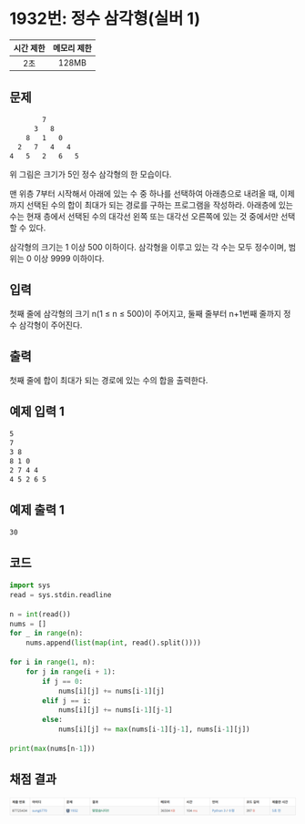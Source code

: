 # 1932번: 정수 삼각형(실버 1)
| 시간 제한 | 메모리 제한 |
|:-----:|:------:|
|  2초   | 128MB  |

## 문제
```
        7
      3   8
    8   1   0
  2   7   4   4
4   5   2   6   5
```

위 그림은 크기가 5인 정수 삼각형의 한 모습이다.

맨 위층 7부터 시작해서 아래에 있는 수 중 하나를 선택하여 아래층으로 내려올 때, 이제까지 선택된 수의 합이 최대가 되는 경로를 구하는 프로그램을 작성하라. 아래층에 있는 수는 현재 층에서 선택된 수의 대각선 왼쪽 또는 대각선 오른쪽에 있는 것 중에서만 선택할 수 있다.

삼각형의 크기는 1 이상 500 이하이다. 삼각형을 이루고 있는 각 수는 모두 정수이며, 범위는 0 이상 9999 이하이다.

## 입력
첫째 줄에 삼각형의 크기 n(1 ≤ n ≤ 500)이 주어지고, 둘째 줄부터 n+1번째 줄까지 정수 삼각형이 주어진다.

## 출력
첫째 줄에 합이 최대가 되는 경로에 있는 수의 합을 출력한다.

## 예제 입력 1
```text
5
7
3 8
8 1 0
2 7 4 4
4 5 2 6 5
```
## 예제 출력 1
```text
30
```

## 코드
```python
import sys
read = sys.stdin.readline

n = int(read())
nums = []
for _ in range(n):
    nums.append(list(map(int, read().split())))

for i in range(1, n):
    for j in range(i + 1):
        if j == 0:
            nums[i][j] += nums[i-1][j]
        elif j == i:
            nums[i][j] += nums[i-1][j-1]
        else:
            nums[i][j] += max(nums[i-1][j-1], nums[i-1][j])

print(max(nums[n-1]))
```

## 채점 결과
![image](result_img.png)
